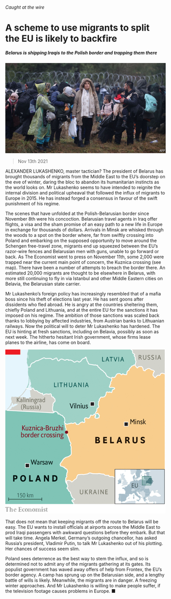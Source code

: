 ###### Caught at the wire

# A scheme to use migrants to split the EU is likely to backfire 

##### Belarus is shipping Iraqis to the Polish border and trapping them there 

![image](images/20211113_eup503.jpg) 

> Nov 13th 2021 

ALEXANDER LUKASHENKO, master tactician? The president of Belarus has brought thousands of migrants from the Middle East to the EU’s doorstep on the eve of winter, daring the bloc to abandon its humanitarian instincts as the world looks on. Mr Lukashenko seems to have intended to reignite the internal division and political upheaval that followed the influx of migrants to Europe in 2015. He has instead forged a consensus in favour of the swift punishment of his regime.

The scenes that have unfolded at the Polish-Belarusian border since November 8th were his concoction. Belarusian travel agents in Iraq offer flights, a visa and the sham promise of an easy path to a new life in Europe in exchange for thousands of dollars. Arrivals in Minsk are whisked through the woods to a spot on the border where, far from swiftly crossing into Poland and embarking on the supposed opportunity to move around the Schengen free-travel zone, migrants end up squeezed between the EU’s razor-wire fences and Belarusian men with guns, unable to go forward or back. As The Economist went to press on November 11th, some 2,000 were trapped near the current main point of concern, the Kuznica crossing (see map). There have been a number of attempts to breach the border there. An estimated 20,000 migrants are thought to be elsewhere in Belarus, with more still continuing to fly in via Istanbul and other Middle Eastern cities on Belavia, the Belarusian state carrier.


Mr Lukashenko’s foreign policy has increasingly resembled that of a mafia boss since his theft of elections last year. He has sent goons after dissidents who fled abroad. He is angry at the countries sheltering them, chiefly Poland and Lithuania, and at the entire EU for the sanctions it has imposed on his regime. The ambition of those sanctions was scaled back thanks to lobbying by affected industries, from Austrian banks to Lithuanian railways. Now the political will to deter Mr Lukashenko has hardened. The EU is hinting at fresh sanctions, including on Belavia, possibly as soon as next week. The hitherto hesitant Irish government, whose firms lease planes to the airline, has come on board.

![image](images/20211113_EUM928.png) 


That does not mean that keeping migrants off the route to Belarus will be easy. The EU wants to install officials at airports across the Middle East to prod Iraqi passengers with awkward questions before they embark. But that will take time. Angela Merkel, Germany’s outgoing chancellor, has asked Russia’s president, Vladimir Putin, to talk Mr Lukashenko out of his plotting. Her chances of success seem slim.

Poland sees deterrence as the best way to stem the influx, and so is determined not to admit any of the migrants gathering at its gates. Its populist government has waved away offers of help from Frontex, the EU’s border agency. A camp has sprung up on the Belarusian side, and a lengthy battle of wills is likely. Meanwhile, the migrants are in danger. A freezing winter approaches. And Mr Lukashenko is willing to make people suffer, if the television footage causes problems in Europe. ■

